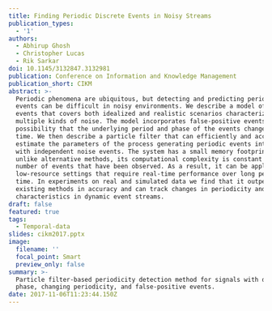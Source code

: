 ```yaml
---
title: Finding Periodic Discrete Events in Noisy Streams
publication_types:
  - '1'
authors:
  - Abhirup Ghosh
  - Christopher Lucas
  - Rik Sarkar
doi: 10.1145/3132847.3132981
publication: Conference on Information and Knowledge Management
publication_short: CIKM
abstract: >-
  Periodic phenomena are ubiquitous, but detecting and predicting periodic
  events can be difficult in noisy environments. We describe a model of periodic
  events that covers both idealized and realistic scenarios characterized by
  multiple kinds of noise. The model incorporates false-positive events and the
  possibility that the underlying period and phase of the events change over
  time. We then describe a particle filter that can efficiently and accurately
  estimate the parameters of the process generating periodic events intermingled
  with independent noise events. The system has a small memory footprint, and,
  unlike alternative methods, its computational complexity is constant in the
  number of events that have been observed. As a result, it can be applied in
  low-resource settings that require real-time performance over long periods of
  time. In experiments on real and simulated data we find that it outperforms
  existing methods in accuracy and can track changes in periodicity and other
  characteristics in dynamic event streams.
draft: false
featured: true
tags:
  - Temporal-data
slides: cikm2017.pptx
image:
  filename: ''
  focal_point: Smart
  preview_only: false
summary: >-
  Particle filter-based periodicity detection method for signals with drifting
  phase, changing periodicity, and false-positive events.
date: 2017-11-06T11:23:44.150Z
---
```

